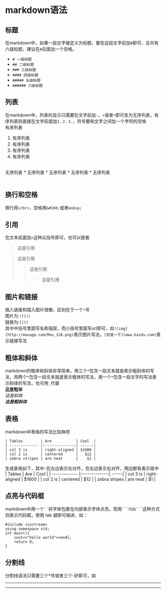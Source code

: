 # markdown语法

## 标题
在markdown中，如果一段文字被定义为标题，要在这段文字前加`#`即可，总共有六级标题，建议在`#`后面加一个空格。
* `# 一级标题`
* `## 二级标题`
* `### 三级标题`
* `#### 四级标题`
* `##### 五级标题`
* `###### 六级标题`

## 列表
在markdown中，列表的显示只需要在文字前加`-`，`+`或者`*`即可变为无序列表，有序列表则直接在文字前面加`1.` `2.` `3.`，符号要和文字之间加一个字符的空格</br>
有序列表
1. 有序列表
2. 有序列表
3. 有序列表
4. 有序列表
</br>
无序列表
* 无序列表
* 无序列表
* 无序列表
* 无序列表
</br>
</br>

## 换行和空格
换行用`</br>`，空格用`&#160;`或者`&nbsp;`

## 引用
在文本前面加`>`这种尖括号即可，也可以嵌套
> 这是引用

> 这是引用
> > 这是引用
> > > 这是引用

## 图片和链接
插入链接和插入图片很像，区别在于一个`!`号
</br>
图片为:`![]()`</br>
链接为:`[]()`</br>
其中中括号里面写名称描叙，而小括号里面写url即可，如`![img](http://mouapp.com/Mou_128.png)`表示图片写法，`[百度一下](www.baidu.com)`表示链接写法

## 粗体和斜体
markdown的粗体和斜体非常简单，用三个`*`包含一段文本就是表示粗斜体的写法，用两个`*`包含一段文本就是表示粗体的写法，用一个`*`包含一段文字的写法表示斜体的写法，也可用`_`代替
</br>
**这是粗体** </br>
*这是斜体*</br>
***这是粗斜体***</br>

## 表格
markdown中表格的写法比较麻烦</br>
```
| Tables        | Are           | Cool  |
| ------------- |:-------------:| -----:|
| col 3 is      | right-aligned | $1600 |
| col 2 is      | centered      |   $12 |
| zebra stripes | are neat      |    $1 |
```
生成表格如下，其中`:`在左边表示左对齐，在右边表示右对齐，两边都有表示居中
| Tables        | Are           | Cool  |
| ------------- |:-------------:| -----:|
| col 3 is      | right-aligned | $1600 |
| col 2 is      | centered      |   $12 |
| zebra stripes | are neat      |    $1 |

## 点亮与代码框
markdown中用一个` `` `将字体包裹在内部表示字体点亮，而用` ```代码``` `这种方式则表示代码框，使用 tab 键即可缩进，如：
```
#include <iostream>
using namespace std;
int main(){
    cout<<"hello world"<<endl;
    return 0;
}
```

## 分割线
分割线语法只需要三个*号或者三个-好即可，如
***
---

